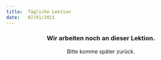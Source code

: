 ```yaml
---
title:  Tägliche Lektion
date:   07/01/2021
---
```


### <center>Wir arbeiten noch an dieser Lektion.</center>
<center>Bitte komme später zurück.</center>